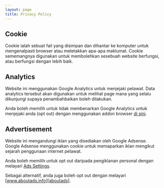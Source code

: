 ```yaml
---
layout: page
title: Privacy Policy
---
```


## Cookie

Cookie ialah sebuat fail yang disimpan dan dihantar ke komputer untuk
mengenalpasti browser atau meletakkan apa-apa maklumat. Cookie sememangnya
digunakan untuk membolehkan sesebuah website berfungsi, atau berfungsi dengan
lebih baik.

## Analytics

Website ini menggunakan Google Analytics untuk menjejaki pelawat. Data analytics
tersebut akan digunakan untuk melihat page mana yang selalu dikunjungi supaya
penambahbaikan boleh dilakukan.

Anda boleh memilih untuk tidak membenarkan Google Analytics untuk menjejaki anda
(opt out) dengan menggunakan addon browser [di sini][gaoptout].

## Advertisement

Website ini mengandungi iklan yang disediakan oleh Google Adsense. Google
Adsense menggunakan cookie untuk memaparkan iklan mengikut sejarah penggunaan
internet pelawat.

Anda boleh memilih untuk opt out daripada pengiklanan personal dengan melayari
[Ads Settings][adssettings].

Sebagai alternatif, anda juga boleh opt out dengan melayari
[www.aboutads.info][aboutads].



[gaoptout]: https://tools.google.com/dlpage/gaoptout
[adssettings]: https://adssettings.google.com/authenticated
[aboutads]: http://www.aboutads.info/choices/
